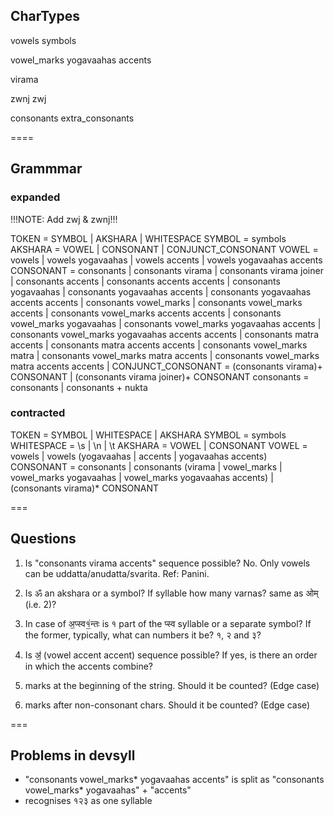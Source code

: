 ## CharTypes

vowels
symbols

vowel_marks
yogavaahas
accents

virama

zwnj
zwj

consonants
extra_consonants

====

## Grammmar

### expanded

!!!NOTE: Add zwj & zwnj!!!

TOKEN = SYMBOL | AKSHARA | WHITESPACE
SYMBOL = symbols
AKSHARA = VOWEL | CONSONANT | CONJUNCT_CONSONANT
VOWEL = vowels | 
        vowels yogavaahas | 
        vowels accents | 
        vowels yogavaahas accents
CONSONANT = consonants |
            consonants virama |
            consonants virama joiner |
            consonants accents |
            consonants accents accents |
            consonants yogavaahas | 
            consonants yogavaahas accents | 
            consonants yogavaahas accents accents | 
            consonants vowel_marks | 
            consonants vowel_marks accents | 
            consonants vowel_marks accents accents | 
            consonants vowel_marks yogavaahas | 
            consonants vowel_marks yogavaahas accents |
            consonants vowel_marks yogavaahas accents accents |
            consonants matra accents | 
            consonants matra accents accents | 
            consonants vowel_marks matra | 
            consonants vowel_marks matra accents |
            consonants vowel_marks matra accents accents |
CONJUNCT_CONSONANT = (consonants virama)+ CONSONANT | 
                     (consonants virama joiner)+ CONSONANT
consonants = consonants | consonants + nukta

### contracted

TOKEN = SYMBOL | WHITESPACE | AKSHARA
SYMBOL = symbols
WHITESPACE = \s | \n | \t
AKSHARA = VOWEL | CONSONANT
VOWEL = vowels | vowels (yogavaahas | accents | yogavaahas accents)
CONSONANT = consonants | 
            consonants (virama | vowel_marks | vowel_marks yogavaahas | vowel_marks yogavaahas accents) |
            (consonants virama)* CONSONANT

===

## Questions

1. Is "consonants virama accents" sequence possible?
No. Only vowels can be uddatta/anudatta/svarita. Ref: Panini.

2. Is ॐ an akshara or a symbol? If syllable how many varnas? same as ओम् (i.e. 2)?
3. In case of अ॒प्स्व१॒॑न्तः is १ part of the प्स्व syllable or a separate symbol? If the former, typically, what can numbers it be? १, २ and ३?
4. Is अ॒॑ (vowel accent accent) sequence possible? If yes, is there an order in which the accents combine?
5. marks at the beginning of the string. Should it be counted? (Edge case)
6. marks after non-consonant chars. Should it be counted? (Edge case)

===

## Problems in devsyll

- "consonants vowel_marks* yogavaahas accents" is split as "consonants vowel_marks* yogavaahas" + "accents"
- recognises १२३ as one syllable